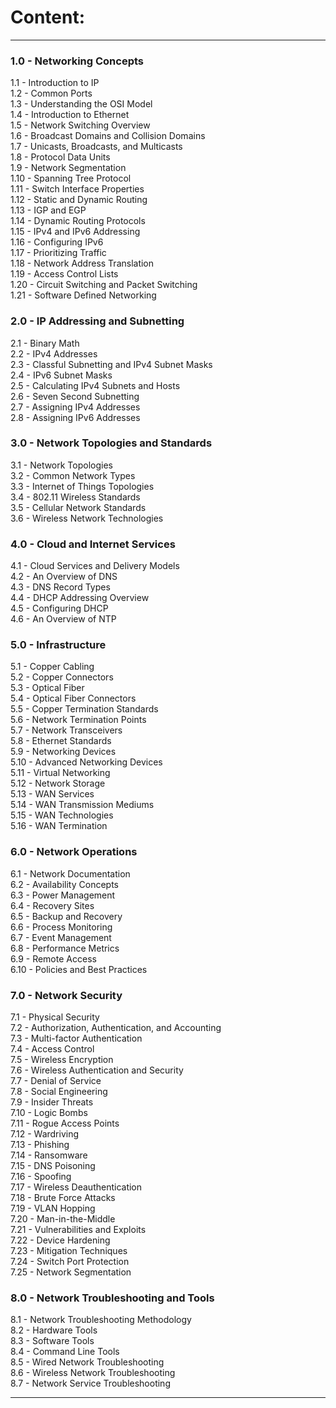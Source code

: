 # Content:  
---

### 1.0 - Networking Concepts  
1.1 - Introduction to IP  
1.2 - Common Ports  
1.3 - Understanding the OSI Model  
1.4 - Introduction to Ethernet  
1.5 - Network Switching Overview  
1.6 - Broadcast Domains and Collision Domains  
1.7 - Unicasts, Broadcasts, and Multicasts  
1.8 - Protocol Data Units  
1.9 - Network Segmentation  
1.10 - Spanning Tree Protocol  
1.11 - Switch Interface Properties  
1.12 - Static and Dynamic Routing  
1.13 - IGP and EGP  
1.14 - Dynamic Routing Protocols  
1.15 - IPv4 and IPv6 Addressing  
1.16 - Configuring IPv6  
1.17 - Prioritizing Traffic  
1.18 - Network Address Translation  
1.19 - Access Control Lists  
1.20 - Circuit Switching and Packet Switching  
1.21 - Software Defined Networking  

### 2.0 - IP Addressing and Subnetting  
2.1 - Binary Math  
2.2 - IPv4 Addresses  
2.3 - Classful Subnetting and IPv4 Subnet Masks  
2.4 - IPv6 Subnet Masks  
2.5 - Calculating IPv4 Subnets and Hosts  
2.6 - Seven Second Subnetting  
2.7 - Assigning IPv4 Addresses  
2.8 - Assigning IPv6 Addresses  

### 3.0 - Network Topologies and Standards  
3.1 - Network Topologies  
3.2 - Common Network Types  
3.3 - Internet of Things Topologies  
3.4 - 802.11 Wireless Standards  
3.5 - Cellular Network Standards  
3.6 - Wireless Network Technologies  

### 4.0 - Cloud and Internet Services  
4.1 - Cloud Services and Delivery Models  
4.2 - An Overview of DNS  
4.3 - DNS Record Types  
4.4 - DHCP Addressing Overview  
4.5 - Configuring DHCP  
4.6 - An Overview of NTP  

### 5.0 - Infrastructure  
5.1 - Copper Cabling  
5.2 - Copper Connectors  
5.3 - Optical Fiber  
5.4 - Optical Fiber Connectors  
5.5 - Copper Termination Standards  
5.6 - Network Termination Points  
5.7 - Network Transceivers  
5.8 - Ethernet Standards  
5.9 - Networking Devices  
5.10 - Advanced Networking Devices  
5.11 - Virtual Networking  
5.12 - Network Storage  
5.13 - WAN Services  
5.14 - WAN Transmission Mediums  
5.15 - WAN Technologies  
5.16 - WAN Termination  

### 6.0 - Network Operations  
6.1 - Network Documentation  
6.2 - Availability Concepts  
6.3 - Power Management  
6.4 - Recovery Sites  
6.5 - Backup and Recovery  
6.6 - Process Monitoring  
6.7 - Event Management  
6.8 - Performance Metrics  
6.9 - Remote Access  
6.10 - Policies and Best Practices  

### 7.0 - Network Security  
7.1 - Physical Security  
7.2 - Authorization, Authentication, and Accounting  
7.3 - Multi-factor Authentication  
7.4 - Access Control  
7.5 - Wireless Encryption  
7.6 - Wireless Authentication and Security  
7.7 - Denial of Service  
7.8 - Social Engineering  
7.9 - Insider Threats  
7.10 - Logic Bombs  
7.11 - Rogue Access Points  
7.12 - Wardriving  
7.13 - Phishing  
7.14 - Ransomware  
7.15 - DNS Poisoning  
7.16 - Spoofing  
7.17 - Wireless Deauthentication  
7.18 - Brute Force Attacks  
7.19 - VLAN Hopping  
7.20 - Man-in-the-Middle  
7.21 - Vulnerabilities and Exploits  
7.22 - Device Hardening  
7.23 - Mitigation Techniques  
7.24 - Switch Port Protection  
7.25 - Network Segmentation  

### 8.0 - Network Troubleshooting and Tools  
8.1 - Network Troubleshooting Methodology  
8.2 - Hardware Tools  
8.3 - Software Tools  
8.4 - Command Line Tools  
8.5 - Wired Network Troubleshooting  
8.6 - Wireless Network Troubleshooting  
8.7 - Network Service Troubleshooting  

--- 
